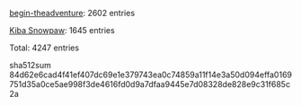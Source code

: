 [begin-theadventure](https://github.com/begin-theadventure): 2602 entries

[Kiba Snowpaw](https://github.com/kibasnowpaw): 1645 entries

Total: 4247 entries

sha512sum 84d62e6cad4f41ef407dc69e1e379743ea0c74859a11f14e3a50d094effa0169751d35a0ce5ae998f3de4616fd0d9a7dfaa9445e7d08328de828e9c31f685c2a
